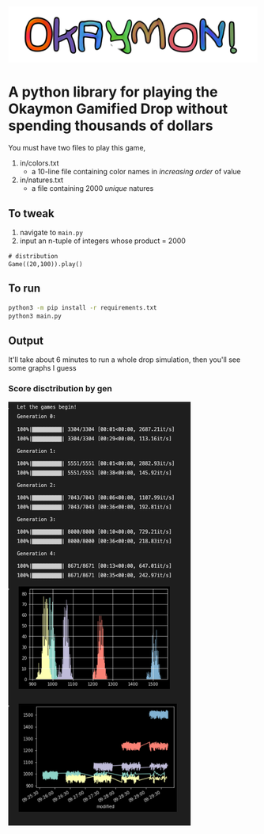 ![OKAYMON](img/okaymon.png)

# A python library for playing the Okaymon Gamified Drop without spending thousands of dollars
  
You must have two files to play this game, 
  
1. in/colors.txt
   - a 10-line file containing color names in _increasing order_ of value
2. in/natures.txt
   - a file containing 2000 _unique_ natures
    
## To tweak 
  
1. navigate to `main.py`
2. input an n-tuple of integers whose product = 2000
```
# distribution
Game((20,100)).play()
```
  
## To run
  
```bash
python3 -m pip install -r requirements.txt
python3 main.py
```
  
  
## Output
  
It'll take about 6 minutes to run a whole drop simulation, then you'll see some graphs I guess 

### Score disctribution by gen 
  
![graphs and shit](img/output.png)
  
  
